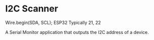 # I2C Scanner

Wire.begin(SDA, SCL);
ESP32 Typically 21, 22

A Serial Monitor application that outputs the I2C address of a device.
